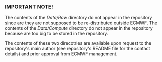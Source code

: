 ### IMPORTANT NOTE!

The contents of the _Data/Raw_ directory do not appear in the repository since are they are not supposed to be re-distributed outside ECMWF. The contents of the _Data/Compute_ directory do not appear in the repository because are too big to be stored in the repository. 

The contents of these two direcotries are available upon request to the repository's main author (see repository's README file for the contact details) and prior approval from ECMWF management. 